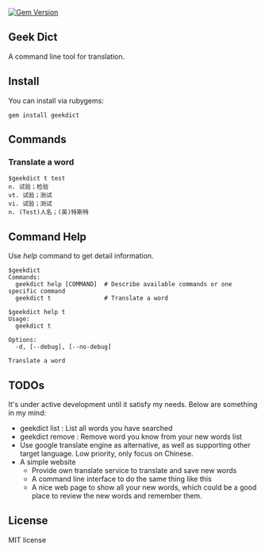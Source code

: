 [![Gem Version](https://badge.fury.io/rb/geekdict.svg)](http://badge.fury.io/rb/geekdict)

Geek Dict
---------
A command line tool for translation.

Install
-------
You can install via rubygems:

	gem install geekdict


Commands
--------
### Translate a word

	$geekdict t test
	n. 试验；检验
	vt. 试验；测试
	vi. 试验；测试
	n. (Test)人名；(英)特斯特

Command Help
------------
Use *help* command to get detail information.

	$geekdict
	Commands:
	  geekdict help [COMMAND]  # Describe available commands or one specific command
	  geekdict t               # Translate a word

	$geekdict help t
	Usage:
	  geekdict t

	Options:
	  -d, [--debug], [--no-debug]  

	Translate a word


TODOs
-----
It's under active development until it satisfy my needs. Below are something in my mind:
* geekdict list  : List all words you have searched
* geekdict remove : Remove word you know from your new words list
* Use google translate engine as alternative, as well as supporting other target language. Low priority, only focus on Chinese.
* A simple website
	- Provide own translate service to translate and save new words
	- A command line interface to do the same thing like this
	- A nice web page to show all your new words, which could be a good place to review the new words and remember them.

License
-------
MIT license
